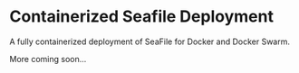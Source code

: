# Containerized Seafile Deployment
A fully containerized deployment of SeaFile for Docker and Docker Swarm.

More coming soon...
